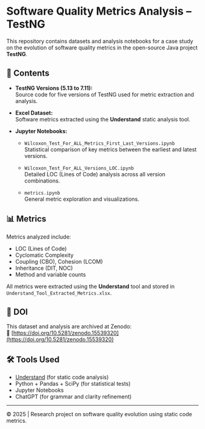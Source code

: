 # Software Quality Metrics Analysis – TestNG

This repository contains datasets and analysis notebooks for a case study on the evolution of software quality metrics in the open-source Java project **TestNG**.

## 📁 Contents

- **TestNG Versions (5.13 to 7.11):**  
  Source code for five versions of TestNG used for metric extraction and analysis.
  
- **Excel Dataset:**  
  Software metrics extracted using the **Understand** static analysis tool.

- **Jupyter Notebooks:**  
  - `Wilcoxon_Test_For_ALL_Metrics_First_Last_Versions.ipynb`  
    Statistical comparison of key metrics between the earliest and latest versions.
    
  - `Wilcoxon_Test_For_ALL_Versions_LOC.ipynb`  
    Detailed LOC (Lines of Code) analysis across all version combinations.

  - `metrics.ipynb`  
    General metric exploration and visualizations.

## 📊 Metrics

Metrics analyzed include:
- LOC (Lines of Code)
- Cyclomatic Complexity
- Coupling (CBO), Cohesion (LCOM)
- Inheritance (DIT, NOC)
- Method and variable counts

All metrics were extracted using the **Understand** tool and stored in `Understand_Tool_Extracted_Metrics.xlsx`.

## 🔗 DOI

This dataset and analysis are archived at Zenodo:  
📄 [https://doi.org/10.5281/zenodo.15539320](https://doi.org/10.5281/zenodo.15539320)

## 🛠 Tools Used

- [Understand](https://scitools.com/) (for static code analysis)
- Python + Pandas + SciPy (for statistical tests)
- Jupyter Notebooks
- ChatGPT (for grammar and clarity refinement)

---

© 2025 | Research project on software quality evolution using static code metrics.
